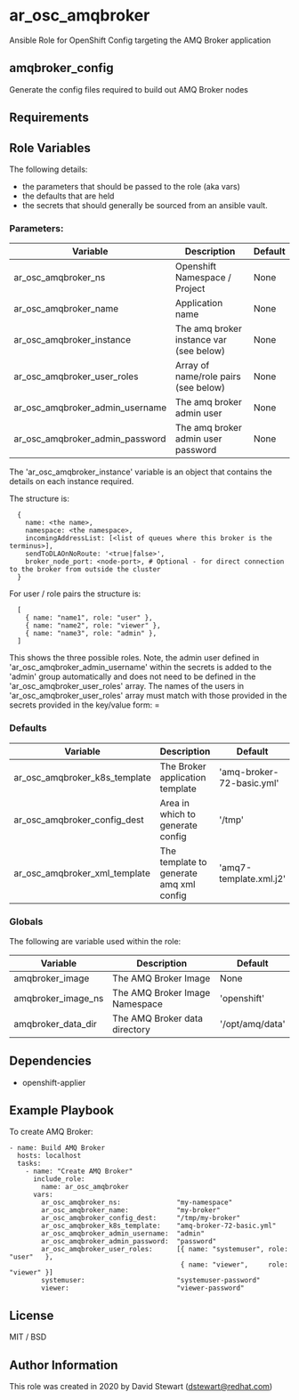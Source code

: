 # ar_osc_amqbroker
Ansible Role for OpenShift Config targeting the AMQ Broker application

## amqbroker_config

Generate the config files required to build out AMQ Broker 
nodes

## Requirements


## Role Variables
The following details:
- the parameters that should be passed to the role (aka vars)
- the defaults that are held
- the secrets that should generally be sourced from an ansible vault.

### Parameters:
| Variable                        | Description                             | Default |
| --------                        | -----------                             | ------- |
| ar_osc_amqbroker_ns             | Openshift Namespace / Project           | None    |
| ar_osc_amqbroker_name           | Application name                        | None    |
| ar_osc_amqbroker_instance       | The amq broker instance var (see below) | None    |
| ar_osc_amqbroker_user_roles     | Array of name/role pairs (see below)    | None    |
| ar_osc_amqbroker_admin_username | The amq broker admin user               | None    |
| ar_osc_amqbroker_admin_password | The amq broker admin user password      | None    |

The 'ar_osc_amqbroker_instance' variable is an object that contains the details on each instance required.

The structure is:
```
  {
    name: <the name>,
    namespace: <the namespace>,
    incomingAddressList: [<list of queues where this broker is the terminus>],
    sendToDLAOnNoRoute: '<true|false>',
    broker_node_port: <node-port>, # Optional - for direct connection to the broker from outside the cluster
  }
```

For user / role pairs the structure is:
```
  [
    { name: "name1", role: "user" },
    { name: "name2", role: "viewer" },
    { name: "name3", role: "admin" },
  ]
```
This shows the three possible roles. Note, the admin user defined in 
'ar_osc_amqbroker_admin_username' within the secrets is added to the
'admin' group automatically and does not need to be defined in the 
'ar_osc_amqbroker_user_roles' array.
The names of the users in 'ar_osc_amqbroker_user_roles' array must match
with those provided in the secrets provided in the key/value form:
<username>=<password>

### Defaults
| Variable                      | Description                             | Default                   |
| --------                      | -----------                             | -------                   |
| ar_osc_amqbroker_k8s_template | The Broker application template         | 'amq-broker-72-basic.yml' |
| ar_osc_amqbroker_config_dest  | Area in which to generate config        | '/tmp'                    |
| ar_osc_amqbroker_xml_template | The template to generate amq xml config | 'amq7-template.xml.j2'    |


### Globals
The following are variable used within the role:

| Variable           | Description                    | Default         |
| --------           | -----------                    | -------         |
| amqbroker_image    | The AMQ Broker Image           | None            |
| amqbroker_image_ns | The AMQ Broker Image Namespace | 'openshift'     |
| amqbroker_data_dir | The AMQ Broker data directory  | '/opt/amq/data' |


## Dependencies

- openshift-applier

## Example Playbook

To create AMQ Broker:
```
- name: Build AMQ Broker
  hosts: localhost
  tasks:
    - name: "Create AMQ Broker"
      include_role:
        name: ar_osc_amqbroker
      vars:
        ar_osc_amqbroker_ns:              "my-namespace"
        ar_osc_amqbroker_name:            "my-broker"
        ar_osc_amqbroker_config_dest:     "/tmp/my-broker"
        ar_osc_amqbroker_k8s_template:    "amq-broker-72-basic.yml"
        ar_osc_amqbroker_admin_username:  "admin"
        ar_osc_amqbroker_admin_password:  "password"
        ar_osc_amqbroker_user_roles:      [{ name: "systemuser", role: "user"   },
                                           { name: "viewer",     role: "viewer" }]        
        systemuser:                       "systemuser-password"
        viewer:                           "viewer-password" 
```


## License

MIT / BSD

## Author Information

This role was created in 2020 by David Stewart (dstewart@redhat.com)
